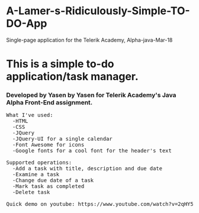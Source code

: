 # A-Lamer-s-Ridiculously-Simple-TO-DO-App
Single-page application for the Telerik Academy, Alpha-java-Mar-18

<h1>This is a simple to-do application/task manager. </h1>
<h3>Developed by Yasen by Yasen for Telerik Academy's Java Alpha Front-End assignment.</h3>

<pre>
What I've used:
  -HTML
  -CSS
  -JQuery
  -JQuery-UI for a single calendar
  -Font Awesome for icons
  -Google fonts for a cool font for the header's text
  
Supported operations:
  -Add a task with title, description and due date
  -Examine a task
  -Change due date of a task
  -Mark task as completed
  -Delete task
  
Quick demo on youtube: https://www.youtube.com/watch?v=2qHY5xPkzOU
</pre>
